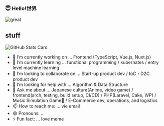 ### 😇 Hello!世界

![great](https://user-images.githubusercontent.com/49839611/126315099-d43f5009-8c07-4b6c-bbeb-d9a562d096c0.gif)


## stuff
![GitHub Stats Card](https://github-readme-stats.vercel.app/api?username=mikana0918&theme=nightowl)


- 🔭 I’m currently working on ... Frontend (TypeScript, Vue.js, Nuxt.js)
- 🌱 I’m currently learning ... functional programming / kubernates / entry level machine learning
- 👯 I’m looking to collaborate on ... Start-up product dev / toC・D2C product dev
- 🤔 I’m looking for help with ... Algorithm & Data Structure
- 💬 Ask me about ... Japanese culture(Anime, video game) / frontend(arch, testing, build setup, CI/CD) / PHP(Laravel, Cake, WP) / Music Simulation Game🥺 / E-Commerce dev, operations, and logistics
- 📫 How to reach me: ... vie email
- 😄 Pronouns: ... 
- ⚡ Fun fact: ... love meme
